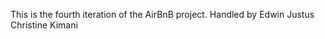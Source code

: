 This is the fourth iteration of the AirBnB project.
Handled by Edwin Justus
           Christine Kimani
